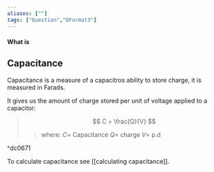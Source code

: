 ```yaml
---
aliases: [""]
tags: ["Question","QFormat3"]
---
```


#### What is
## Capacitance
Capacitance is a measure of a capacitros ability to store charge, it is measured in Farads.

It gives us the amount of charge stored per unit of voltage applied to a capacitor:
> $$ C = \frac{Q}{V} $$ 
>> where:
>> $C=$ Capacitance
>> $Q=$ charge
>> $V=$ p.d

^dc0671


To calculate capacitance see [[calculating capacitance]].
